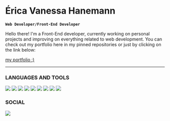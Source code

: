 # Érica Vanessa Hanemann

**`Web Developer/Front-End Developer`**

<p>
 Hello there! I'm a Front-End developer, currently working on personal projects and improving on everything related to web development.
 You can check out my portfolio here in my pinned repositories or just by clicking on the link below:
</p>

[my portfolio :)](https://ericahanemann.vercel.app/)


--------------------------------------------

### LANGUAGES AND TOOLS

<p align="left">
<img src="https://img.shields.io/badge/React-000000?style=for-the-badge&logo=react&logoColor=white" />
<img src="https://img.shields.io/badge/JavaScript-000000?style=for-the-badge&logo=javascript&logoColor=white" />
<img src="https://img.shields.io/badge/TypeScript-000000?style=for-the-badge&logo=typescript&logoColor=white" />
<img src="https://img.shields.io/badge/Tailwind_CSS-000000?style=for-the-badge&logo=tailwind-css&logoColor=white" />
<img src="https://img.shields.io/badge/next.js-000000?style=for-the-badge&logo=nextdotjs&logoColor=white" />
<img src="https://img.shields.io/badge/Redux-000000?style=for-the-badge&logo=redux&logoColor=white" />
<img src="https://img.shields.io/badge/Node.js-000000?style=for-the-badge&logo=node.js&logoColor=white" />
<img src="https://img.shields.io/badge/HTML-000000?style=for-the-badge&logo=html5&logoColor=white" />
<img src="https://img.shields.io/badge/CSS3-000000?style=for-the-badge&logo=css3&logoColor=white" />
</p>

### SOCIAL

<p align="left">
 <a href="https://www.linkedin.com/in/erica-hanemann/" target="_blank" rel="noreferrer"><img src="https://img.shields.io/badge/LinkedIn-000000?style=for-the-badge&logo=linkedin&logoColor=white" /></a>  
</p>

<!--
**ericahanemann/ericahanemann** is a ✨ _special_ ✨ repository because its `README.md` (this file) appears on your GitHub profile.

Here are some ideas to get you started:

- 🔭 I’m currently working on ...
- 🌱 I’m currently learning ...
- 👯 I’m looking to collaborate on ...
- 🤔 I’m looking for help with ...
- 💬 Ask me about ...
- 📫 How to reach me: ...
- 😄 Pronouns: ...
- ⚡ Fun fact: ...
-->
